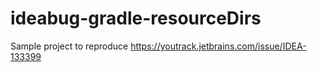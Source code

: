 ideabug-gradle-resourceDirs
===========================

Sample project to reproduce https://youtrack.jetbrains.com/issue/IDEA-133399
